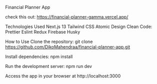 Financial Planner App

check this out: https://financial-planner-gamma.vercel.app/

Technologies Used
Next.js 13
Tailwind CSS
Atomic Design
Clean Code:
Prettier
Eslint
Redux
Firebase
Husky

How to Use
Clone the repository: git clone https://github.com/DikoMahendraa/financial-planner-app.git

Install dependencies: npm install

Run the development server: npm run dev

Access the app in your browser at http://localhost:3000
